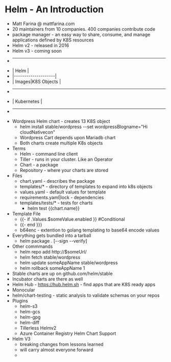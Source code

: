 # Helm - An Introduction 
* Matt Farina @ mattfarina.com 
* 20 maintainers from 10 companies. 400 companies contribute code
* package manager - an easy way to share, consume, and manage applications defined by K8S resources  
* Helm v2 - released in 2016
* Helm v3 - coming soon 
* ----------------------
* | Helm               |
* |--------------------|
* | Images|K8S Objects |
* ----------------------
* | Kubernetes         |
* ----------------------
* Wordpress Helm chart - creates 13 K8S object 
    * helm install stable/wordpress --set wordpressBlogname="Hi cloudNativecon"
    * Wordpress Cart depends upon Mariadb chart
    * Both charts create multiple K8s objects
* Terms 
    * Helm - command line client
    * Tiller - runs in your cluster. Like an Operator 
    * Chart - a package 
    * Repository - where your charts are stored
* Files
    * chart.yaml - describes the package 
    * templates/* - directory of templates to expand into k8s objects
    * values.yaml - default values for template
    * requirements.yaml|lock - dependencies 
    * templates/tests/* - tests for charts 
        * helm test {{chart.name}}
* Template File 
    * {{- if .Values.$someValue.enabled }} #Conditional 
    * {{- end }}}
    * b64enc - extention to golang templating to base64 encode values 
* Everything gets bundled into a tarball
    * helm package . [--sign --verify]
* Other commmands
    * helm repo add http://$someUrl/ 
    * helm fetch stable/wordpress
    * helm update someAppName stable/wordpress
    * helm rollback someAppName 1 
* Stable charts are up on github.com/helm/stable
* Incubator charts are there as well 
* Helm Hub - https://hub.helm.sh - find apps that are K8S ready apps
* Monocular 
* helm/chart-testing - static analysis to validate schemas on your repos
* Plugins 
    * helm-s3
    * helm-gcs
    * helm-gpg
    * helm-diff
    * Tillerless Helmv2 
    * Azure Container Registry Helm Chart Support 
* Helm V3
    * breaking changes from lessons learned 
    * will carry almost everyone forward 
    * 